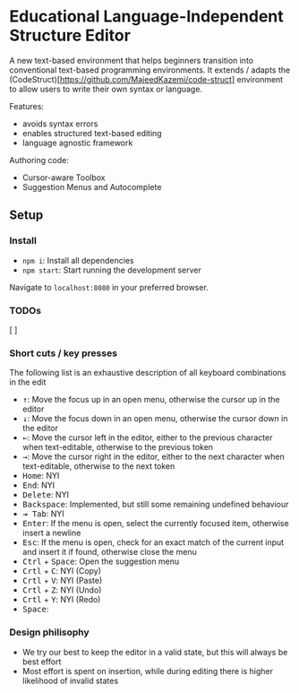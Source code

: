 # Educational Language-Independent Structure Editor

A new text-based environment that helps beginners transition into conventional text-based programming environments. It extends / adapts the (CodeStruct)[https://github.com/MajeedKazemi/code-struct] environment to allow users to write their own syntax or language. 

Features:

-   avoids syntax errors
-   enables structured text-based editing
-   language agnostic framework

Authoring code:

-   Cursor-aware Toolbox
-   Suggestion Menus and Autocomplete

## Setup

### Install

-   `npm i`: Install all dependencies
-   `npm start`: Start running the development server

Navigate to `localhost:8080` in your preferred browser.

### TODOs

[ ] 

### Short cuts / key presses

The following list is an exhaustive description of all keyboard
combinations in the edit

-   <kbd>↑</kbd>: Move the focus up in an open menu, otherwise the cursor up in the editor
-   <kbd>↓</kbd>: Move the focus down in an open menu, otherwise the cursor down in the editor
-   <kbd>←</kbd>: Move the cursor left in the editor, either to the previous character when text-editable, otherwise to the previous token
-   <kbd>→</kbd>: Move the cursor right in the editor, either to the next character when text-editable, otherwise to the next token
-   <kbd>Home</kbd>: NYI
-   <kbd>End</kbd>: NYI
-   <kbd>Delete</kbd>: NYI
-   <kbd>Backspace</kbd>: Implemented, but still some remaining undefined behaviour
-   <kbd>⇥ Tab</kbd>: NYI
-   <kbd>Enter</kbd>: If the menu is open, select the currently focused item, otherwise insert a newline
-   <kbd>Esc</kbd>: If the menu is open, check for an exact match of the current input and insert it if found, otherwise close the menu
-   <kbd>Ctrl</kbd> + <kbd>Space</kbd>: Open the suggestion menu
-   <kbd>Crtl</kbd> + <kbd>C</kbd>: NYI (Copy)
-   <kbd>Crtl</kbd> + <kbd>V</kbd>: NYI (Paste)
-   <kbd>Crtl</kbd> + <kbd>Z</kbd>: NYI (Undo)
-   <kbd>Crtl</kbd> + <kbd>Y</kbd>: NYI (Redo)
-   <kbd>Space</kbd>:

### Design philisophy

-   We try our best to keep the editor in a valid state, but this will always be best effort
-   Most effort is spent on insertion, while during editing there is higher likelihood of invalid states